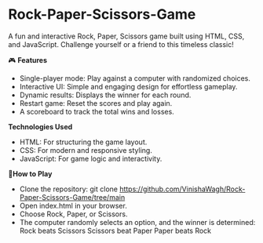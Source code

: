 # Rock-Paper-Scissors-Game
A fun and interactive Rock, Paper, Scissors game built using HTML, CSS, and JavaScript. Challenge yourself or a friend to this timeless classic!

🎮 **Features**
* Single-player mode: Play against a computer with randomized choices.
* Interactive UI: Simple and engaging design for effortless gameplay.
* Dynamic results: Displays the winner for each round.
* Restart game: Reset the scores and play again.
* A scoreboard to track the total wins and losses.

**Technologies Used**
- HTML: For structuring the game layout.
- CSS: For modern and responsive styling.
- JavaScript: For game logic and interactivity.

📖**How to Play**
* Clone the repository: git clone https://github.com/VinishaWagh/Rock-Paper-Scissors-Game/tree/main
* Open index.html in your browser.
* Choose Rock, Paper, or Scissors.
* The computer randomly selects an option, and the winner is determined:
 Rock beats Scissors
 Scissors beat Paper
 Paper beats Rock
